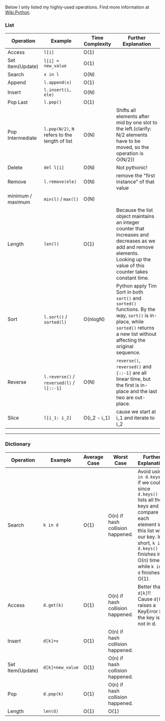 Below I only listed my highly-used operations. Find more information at [Wiki.Python](https://wiki.python.org/moin/TimeComplexity).

### List
|Operation|Example|Time Complexity|Further Explanation|
|---|---|---|---|
|Access|`l[i]`|O(1)||
|Set Item(Update)|`l[i] = new_value`|O(1)||
|Search|`x in l`|O(N)||
|Append|`l.append(x)`|O(1)||
|Insert|`l.insert(i, ele)`|O(N)||
|Pop Last|`l.pop()`|O(1)|
|Pop Intermediate|`l.pop(N/2)`, `N` refers to the length of list|O(N)|Shifts all elements after mid by one slot to the left.(clarify: N/2 elements have to be moved, so the operation is O(N/2))|
|Delete|`del l[i]` |O(N)|Not pythonic!|
|Remove|`l.remove(ele)`|O(N)|remove the "first instance" of that value|
|minimum / maximum|`min(l)` / `max(l)`|O(N)|
|Length|`len(l)`|O(1)|Because the list object maintains an integer counter that increases and decreases as we add and remove elements. Looking up the value of this counter takes constant time.|
|Sort|`l.sort()` / `sorted(l)`|O(nlogN)|Python apply Tim Sort in both `sort()` and `sorted()` functions. By the way, `sort()` is in-place, while `sorted()` returns a new list without affecting the original sequence.|
|Reverse|`l.reverse()` / `reversed(l)` / `l[::-1]`|O(N)|`reverse()`, `reversed()` and `[::-1]` are all linear time, but the first is in-place and the last two are out-place.|
|Slice|`l[i_1: i_2]`|O(i_2 - i_1)|cause we start at i_1 and iterate to i_2|


---
### Dictionary
|Operation|Example|Average Case|Worst Case|Further Explanation|
|---|---|---|---|---| 
|Search|`k in d`|O(1)|O(n) if hash collision happened.|Avoid using `in d.keys()`  if we could, since `d.keys()` lists all the keys and compare each element in this list with our key. In short, `k in d.keys()` finishes in O(n) time while `k in d` finishes in O(1).|
|Access|`d.get(k)`|O(1)|O(n) if hash collision happened.|Better than `d[k]`!! Cause `d[k]` raises a KeyError if the key is not in d.|
|Insert|`d[k]=v`|O(1)|O(n) if hash collision happened.||
|Set Item(Update)|`d[k]=new_value`|O(1)|O(n) if hash collision happened.||
|Pop|`d.pop(k)`|O(1)|O(n) if hash collision happened.||
|Length|`len(d)`|O(1)|O(1)||